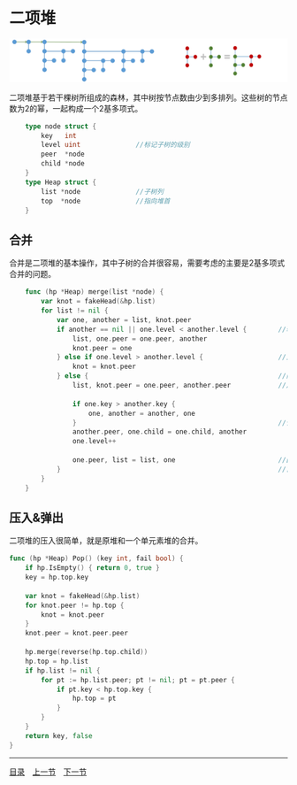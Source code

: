 # 二项堆
![](../images/BinomialHeap.png)

二项堆基于若干棵树所组成的森林，其中树按节点数由少到多排列。这些树的节点数为2的幂，一起构成一个2基多项式。
```go
	type node struct {
		key   int
		level uint				//标记子树的级别
		peer  *node
		child *node
	}
	type Heap struct {
		list *node				//子树列
		top  *node				//指向堆首
	}
```

## 合并
合并是二项堆的基本操作，其中子树的合并很容易，需要考虑的主要是2基多项式合并的问题。
```go
	func (hp *Heap) merge(list *node) {
		var knot = fakeHead(&hp.list)
		for list != nil {
			var one, another = list, knot.peer
			if another == nil || one.level < another.level {		//辅链往下走
				list, one.peer = one.peer, another
				knot.peer = one
			} else if one.level > another.level {					//主链往下走
				knot = knot.peer
			} else { 												//同级树合并
				list, knot.peer = one.peer, another.peer			//从链表中脱离

				if one.key > another.key {
					one, another = another, one
				}													//合并
				another.peer, one.child = one.child, another
				one.level++

				one.peer, list = list, one 							//回归辅链
			}														//首项可能逆序，不影响大局
		}
	}
```

## 压入&弹出
二项堆的压入很简单，就是原堆和一个单元素堆的合并。

```go
func (hp *Heap) Pop() (key int, fail bool) {
	if hp.IsEmpty() { return 0, true }
	key = hp.top.key

	var knot = fakeHead(&hp.list)
	for knot.peer != hp.top {
		knot = knot.peer
	}
	knot.peer = knot.peer.peer

	hp.merge(reverse(hp.top.child))
	hp.top = hp.list
	if hp.list != nil {
		for pt := hp.list.peer; pt != nil; pt = pt.peer {
			if pt.key < hp.top.key {
				hp.top = pt
			}
		}
	}
	return key, false
}
```

---
[目录](../index.md)　[上一节](06-A.md)　[下一节](06-C.md)
